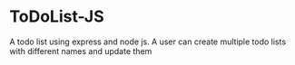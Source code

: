 # ToDoList-JS
A todo list using express and node js. A user can create multiple todo lists with different names and update them